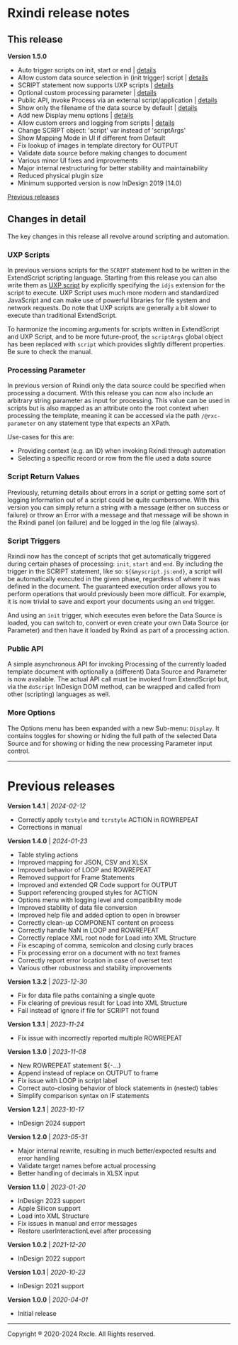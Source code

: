 # Rxindi release notes

## This release

**Version 1.5.0**

- Auto trigger scripts on init, start or end | [details](#script-triggers)
- Allow custom data source selection in (init trigger) script | [details](#script-triggers)
- SCRIPT statement now supports UXP scripts | [details](#uxp-scripts)
- Optional custom processing parameter | [details](#processing-parameter)
- Public API, invoke Process via an external script/application | [details](#public-api)
- Show only the filename of the data source by default | [details](#more-options)
- Add new Display menu options | [details](#more-options)
- Allow custom errors and logging from scripts | [details](#script-return-values)
- Change SCRIPT object: 'script' var instead of 'scriptArgs'
- Show Mapping Mode in UI if different from Default
- Fix lookup of images in template directory for OUTPUT
- Validate data source before making changes to document
- Various minor UI fixes and improvements
- Major internal restructuring for better stability and maintainability
- Reduced physical plugin size
- Minimum supported version is now InDesign 2019 (14.0)

[Previous releases](#previous-releases)

## Changes in detail

The key changes in this release all revolve around scripting and automation.

### UXP Scripts
In previous versions scripts for the `SCRIPT` statement had to be written in the ExtendScript scripting language. Starting from this release you can also write them as [UXP script](https://developer.adobe.com/indesign/uxp/scripts/getting-started/) by explicitly specifying the `idjs` extension for the script to execute. UXP Script uses much more modern and standardized JavaScript and can make use of powerful libraries for file system and network requests. Do note that UXP scripts are generally a bit slower to execute than traditional ExtendScript.

To harmonize the incoming arguments for scripts written in ExtendScript and UXP Script, and to be more future-proof, the `scriptArgs` global object has been replaced with `script` which provides slightly different properties. Be sure to check the manual.

### Processing Parameter
In previous version of Rxindi only the data source could be specified when processing a document. With this release you can now also include an arbitrary string parameter as input for processing. This value can be used in scripts but is also mapped as an attribute onto the root context when processing the template, meaning it can be accessed via the path `/@rxc-parameter` on any statement type that expects an XPath.

Use-cases for this are:
- Providing context (e.g. an ID) when invoking Rxindi through automation 
- Selecting a specific record or row from the file used a data source

### Script Return Values
Previously, returning details about errors in a script or getting some sort of logging information out of a script could be quite cumbersome. With this version you can simply return a string with a message (either on success or failure) or throw an Error with a message and that message will be shown in the Rxindi panel (on failure) and be logged in the log file (always).

### Script Triggers
Rxindi now has the concept of scripts that get automatically triggered during certain phases of processing: `init`, `start` and `end`. By including the trigger in the SCRIPT statement, like so: `${&myscript.js:end}`, a script will be automatically executed in the given phase, regardless of where it was defined in the document. The guaranteed execution order allows you to perform operations that would previously been more difficult. For example, it is now trivial to save and export your documents using an `end` trigger. 

And using an `init` trigger, which executes even before the Data Source is loaded, you can switch to, convert or even create your own Data Source (or Parameter) and then have it loaded by Rxindi as part of a processing action. 

### Public API
A simple asynchronous API for invoking Processing of the currently loaded template document with optionally a (different) Data Source and Parameter is now available. The actual API call must be invoked from ExtendScript but, via the `doScript` InDesign DOM method, can be wrapped and called from other (scripting) languages as well.

### More Options
The Options menu has been expanded with a new Sub-menu: `Display`. It contains toggles for showing or hiding the full path of the selected Data Source and for showing or hiding the new processing Parameter input control.

--- 
# Previous releases

**Version 1.4.1** | _2024-02-12_

- Correctly apply `tcstyle` and `tcrstyle` ACTION in ROWREPEAT
- Corrections in manual

**Version 1.4.0** | _2024-01-23_

- Table styling actions
- Improved mapping for JSON, CSV and XLSX
- Improved behavior of LOOP and ROWREPEAT
- Removed support for Frame Statements
- Improved and extended QR Code support for OUTPUT
- Support referencing grouped styles for ACTION
- Options menu with logging level and compatibility mode
- Improved stability of data file conversion
- Improved help file and added option to open in browser
- Correctly clean-up COMPONENT content on process
- Correctly handle NaN in LOOP and ROWREPEAT
- Correctly replace XML root node for Load into XML Structure
- Fix escaping of comma, semicolon and closing curly braces
- Fix processing error on a document with no text frames
- Correctly report error location in case of overset text
- Various other robustness and stability improvements

**Version 1.3.2** | _2023-12-30_
- Fix for data file paths containing a single quote
- Fix clearing of previous result for Load into XML Structure
- Fail instead of ignore if file for SCRIPT not found

**Version 1.3.1** | _2023-11-24_
- Fix issue with incorrectly reported multiple ROWREPEAT 

**Version 1.3.0** | _2023-11-08_
- New ROWREPEAT statement ${-...}
- Append instead of replace on OUTPUT to frame
- Fix issue with LOOP in script label
- Correct auto-closing behavior of block statements in (nested) tables
- Simplify comparison syntax on IF statements

**Version 1.2.1** | _2023-10-17_
- InDesign 2024 support

**Version 1.2.0** | _2023-05-31_
- Major internal rewrite, resulting in much better/expected results and error handling
- Validate target names before actual processing
- Better handling of decimals in XLSX input

**Version 1.1.0** | _2023-01-20_
- InDesign 2023 support
- Apple Silicon support
- Load into XML Structure
- Fix issues in manual and error messages
- Restore userInteractionLevel after processing

**Version 1.0.2** | _2021-12-20_
- InDesign 2022 support

**Version 1.0.1** | _2020-10-23_
- InDesign 2021 support

**Version 1.0.0** | _2020-04-01_
- Initial release

---
Copyright ® 2020-2024 Rxcle. All Rights reserved.
